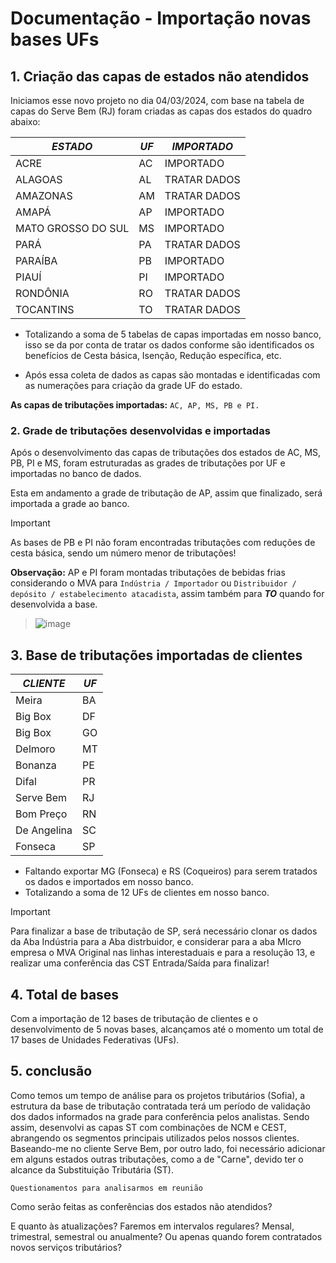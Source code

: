 # Documentação - Importação novas bases UFs

## 1. Criação das capas de estados não atendidos

Iniciamos esse novo projeto no dia 04/03/2024, com base na tabela de capas do Serve Bem (RJ) foram criadas as capas dos estados do quadro abaixo: 

|***ESTADO***  |***UF*** | ***IMPORTADO*** | 
| ----------| --------------| ----------|
| ACRE | AC | IMPORTADO |
| ALAGOAS | AL | TRATAR DADOS |
| AMAZONAS | AM | TRATAR DADOS |
| AMAPÁ | AP | IMPORTADO |
| MATO GROSSO DO SUL | MS | IMPORTADO |
| PARÁ | PA | TRATAR DADOS |
| PARAÍBA | PB | IMPORTADO |
| PIAUÍ | PI | IMPORTADO |
| RONDÔNIA | RO | TRATAR DADOS |
| TOCANTINS | TO | TRATAR DADOS |

- Totalizando a soma de 5 tabelas de capas importadas em nosso banco, isso se da por conta de tratar os dados conforme são identificados os benefícios de Cesta básica, Isenção, Redução específica, etc.

- Após essa coleta de dados as capas são montadas e identificadas com as numerações para criação da grade UF do estado.

**As capas de tributações importadas:** `AC, AP, MS, PB e PI.`

### 2. Grade de tributações desenvolvidas e importadas

Após o desenvolvimento das capas de tributações dos estados de AC, MS, PB, PI e MS, foram estruturadas as grades de tributações por UF e importadas no banco de dados.

Esta em andamento a grade de tributação de AP, assim que finalizado, será importada a grade ao banco.

> [!IMPORTANT]
> As bases de PB e PI não foram encontradas tributações com reduções de cesta básica, sendo um número menor de tributações!

**Observação:** AP e PI foram montadas tributações de bebidas frias considerando o MVA para `Indústria / Importador` ou `Distribuidor / depósito / estabelecimento atacadista`, assim também para ***TO*** quando for desenvolvida a base.

>![image](https://github.com/Wellingtondan/doc_projeto_uf/assets/119419112/d65a1dc7-a1fc-4976-9a57-b8c2eff26a23)

## 3. Base de tributações importadas de clientes

|***CLIENTE***  |***UF*** | 
| ----------| --------------|
| Meira | BA | 
| Big Box | DF | 
| Big Box | GO |
| Delmoro | MT | 
| Bonanza | PE | 
| Difal | PR | 
| Serve Bem | RJ | 
| Bom Preço | RN | 
| De Angelina | SC |
| Fonseca | SP |

- Faltando exportar MG (Fonseca) e RS (Coqueiros) para serem tratados os dados e importados em nosso banco.
- Totalizando a soma de 12 UFs de clientes em nosso banco.

> [!IMPORTANT]
> Para finalizar a base de tributação de SP, será necessário clonar os dados da Aba Indústria para a Aba distrbuidor, e considerar para a aba MIcro empresa o MVA Original nas linhas interestaduais e para a resolução 13, e realizar uma conferência das CST Entrada/Saída para finalizar!

## 4. Total de bases

Com a importação de 12 bases de tributação de clientes e o desenvolvimento de 5 novas bases, alcançamos até o momento um total de 17 bases de Unidades Federativas (UFs).

## 5. conclusão

Como temos um tempo de análise para os projetos tributários (Sofia), a estrutura da base de tributação contratada terá um período de validação dos dados informados na grade para conferência pelos analistas. Sendo assim, desenvolvi as capas ST com combinações de NCM e CEST, abrangendo os segmentos principais utilizados pelos nossos clientes. Baseando-me no cliente Serve Bem, por outro lado, foi necessário adicionar em alguns estados outras tributações, como a de "Carne", devido ter o alcance da Substituição Tributária (ST).

```Questionamentos para analisarmos em reunião```

Como serão feitas as conferências dos estados não atendidos?

E quanto às atualizações? Faremos em intervalos regulares? Mensal, trimestral, semestral ou anualmente? Ou apenas quando forem contratados novos serviços tributários?




